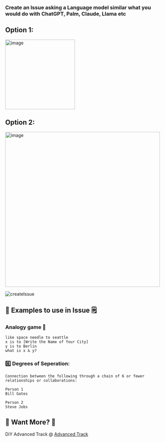 ### Create an Issue asking a Language model similar what you would do with ChatGPT, Palm, Claude, Llama etc


## Option 1:
<img width="222" alt="image" src="https://github.com/buildstuffdemo/template/assets/10250297/d17fb116-46d0-426f-be38-36a24854032d">


## Option 2:
<img width="493" alt="image" src="https://github.com/buildstuffdemo/template/assets/10250297/cd661311-887d-401a-a353-6926e754d6b9">


![createIssue](https://github.com/buildstuffdemo/template/assets/10250297/823b6bb7-b84b-45b8-bcd0-121544b9c325)


## 📔 Examples to use in Issue 🗒️


### Analogy game :game_die:
```
like space needle to seattle
x is to [Write the Name of Your City]
y is to Berlin
what is x & y?
```


### 6️⃣ Degrees of Seperation:
```
Connection between the following through a chain of 6 or fewer relationships or collaborations:

Person 1
Bill Gates

Person 2
Steve Jobs
```


## 🚀 Want More? 🤔

DiY Advanced Track @ [Advanced Track](advanced.md) 
